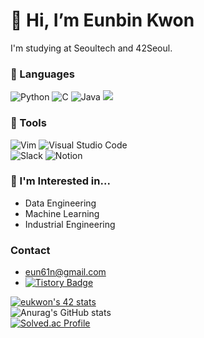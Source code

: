 # 👋 Hi, I’m Eunbin Kwon
I'm studying at Seoultech and 42Seoul.

### 🌱 Languages
<img alt="Python" src="https://img.shields.io/badge/Python-3776AB?style=for-the-badge&logo=python&logoColor=white"/> <img alt="C" src="https://img.shields.io/badge/C-blue?style=for-the-badge&logo=C&logoColor=White"/> <img alt="Java" src="https://img.shields.io/badge/Java-007396?style=for-the-badge&logo=Java&locoColor=White"/> <img src="https://img.shields.io/badge/mysql-4479A1?style=for-the-badge&logo=mysql&logoColor=white">

### 🌿 Tools
![Vim](https://img.shields.io/badge/VIM-%2311AB00.svg?style=for-the-badge&logo=vim&logoColor=white) ![Visual Studio Code](https://img.shields.io/badge/Visual%20Studio%20Code-0078d7.svg?style=for-the-badge&logo=visual-studio-code&logoColor=white) <br/>
![Slack](https://img.shields.io/badge/Slack-4A154B?style=for-the-badge&logo=slack&logoColor=white) ![Notion](https://img.shields.io/badge/Notion-%23000000.svg?style=for-the-badge&logo=notion&logoColor=white)

### 🌳 I'm Interested in...
- Data Engineering
- Machine Learning
- Industrial Engineering

### Contact
- eun61n@gmail.com
- [![Tistory Badge](https://img.shields.io/badge/Tech%20Blog-555263?style=flat&logoColor=white)](https://eunbin00.tistory.com)

[![eukwon's 42 stats](https://badge42.vercel.app/api/v2/cl5kiwlg3000609jphh6n6njn/stats?cursusId=21&coalitionId=86)](https://github.com/JaeSeoKim/badge42)<br/>
![Anurag's GitHub stats](https://github-readme-stats.vercel.app/api?username=eun61n00&hide=contribs,prs)<br/>
[![Solved.ac Profile](http://mazassumnida.wtf/api/generate_badge?boj=eun61n)](https://solved.ac/eun61n)


<!---
eun61n00/eun61n00 is a ✨ special ✨ repository because its `README.md` (this file) appears on your GitHub profile.
You can click the Preview link to take a look at your changes.
--->

